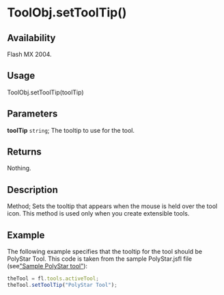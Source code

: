 # ToolObj.setToolTip()

## Availability

Flash MX 2004.

## Usage

ToolObj.setToolTip(toolTip)

## Parameters

**toolTip** `string`; The tooltip to use for the tool.

## Returns

Nothing.

## Description

Method; Sets the tooltip that appears when the mouse is held over the tool icon. This method is used only when you create extensible tools.

## Example

The following example specifies that the tooltip for the tool should be PolyStar Tool. This code is taken from the sample PolyStar.jsfl file (see["Sample PolyStar tool"](../Introduction/Sample_implementations.md#sample-polyStar-tool)):

```javascript
theTool = fl.tools.activeTool;
theTool.setToolTip("PolyStar Tool");
```
